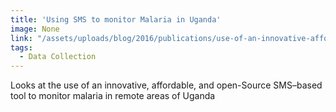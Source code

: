 ```yaml
---
title: 'Using SMS to monitor Malaria in Uganda'
image: None
link: "/assets/uploads/blog/2016/publications/use-of-an-innovative-affordable-and-open-source-short-message-service-based-tool-to-monitor-malaria-in-remote-areas-of-uganda.pdf"
tags:
  - Data Collection
---
```


 Looks at the use of an innovative, affordable, and open-Source SMS–based tool to monitor malaria in remote areas of Uganda
